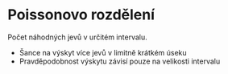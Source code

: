 # Poissonovo rozdělení
Počet náhodných jevů v určitém intervalu.

- Šance na výskyt více jevů v limitně krátkém úseku
- Pravděpodobnost výskytu závisí pouze na velikosti intervalu